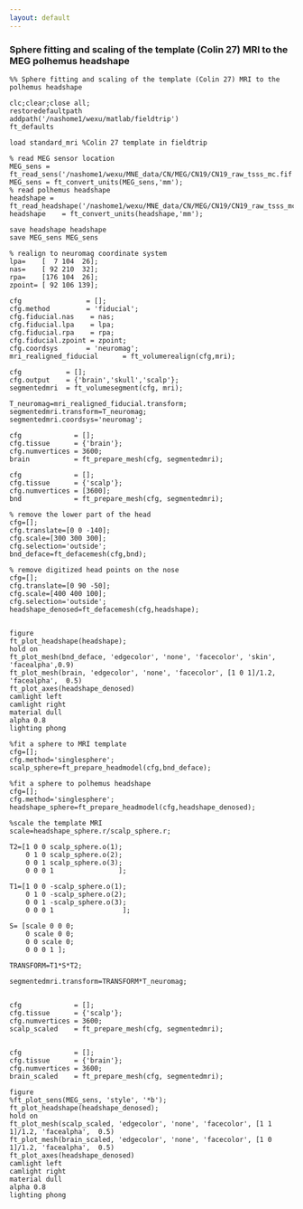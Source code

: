 ```yaml
---
layout: default
---
```


### Sphere fitting and scaling of the template (Colin 27) MRI to the MEG polhemus headshape

	
	
	%% Sphere fitting and scaling of the template (Colin 27) MRI to the polhemus headshape
	
	clc;clear;close all;
	restoredefaultpath
	addpath('/nashome1/wexu/matlab/fieldtrip')
	ft_defaults
	
	load standard_mri %Colin 27 template in fieldtrip
	
	% read MEG sensor location
	MEG_sens = ft_read_sens('/nashome1/wexu/MNE_data/CN/MEG/CN19/CN19_raw_tsss_mc.fif');
	MEG_sens = ft_convert_units(MEG_sens,'mm');
	% read polhemus headshape
	headshape = ft_read_headshape('/nashome1/wexu/MNE_data/CN/MEG/CN19/CN19_raw_tsss_mc.fif');
	headshape    = ft_convert_units(headshape,'mm');
	
	save headshape headshape
	save MEG_sens MEG_sens
	
	% realign to neuromag coordinate system
	lpa=    [  7 104  26]; 
	nas=    [ 92 210  32];
	rpa=    [176 104  26];
	zpoint= [ 92 106 139];
	
	cfg                = [];
	cfg.method         = 'fiducial';
	cfg.fiducial.nas    = nas;
	cfg.fiducial.lpa    = lpa;
	cfg.fiducial.rpa    = rpa;
	cfg.fiducial.zpoint = zpoint;
	cfg.coordsys       = 'neuromag';
	mri_realigned_fiducial      = ft_volumerealign(cfg,mri);
	
	cfg           = [];
	cfg.output    = {'brain','skull','scalp'};
	segmentedmri  = ft_volumesegment(cfg, mri);
	
	T_neuromag=mri_realigned_fiducial.transform;
	segmentedmri.transform=T_neuromag;
	segmentedmri.coordsys='neuromag';
	
	cfg             = [];
	cfg.tissue      = {'brain'};
	cfg.numvertices = 3600;
	brain           = ft_prepare_mesh(cfg, segmentedmri);
	
	cfg             = [];
	cfg.tissue      = {'scalp'};
	cfg.numvertices = [3600];
	bnd             = ft_prepare_mesh(cfg, segmentedmri);
	
	% remove the lower part of the head
	cfg=[];
	cfg.translate=[0 0 -140];
	cfg.scale=[300 300 300];
	cfg.selection='outside';
	bnd_deface=ft_defacemesh(cfg,bnd);
	
	% remove digitized head points on the nose
	cfg=[];
	cfg.translate=[0 90 -50];
	cfg.scale=[400 400 100];
	cfg.selection='outside';
	headshape_denosed=ft_defacemesh(cfg,headshape);
	
	
	figure
	ft_plot_headshape(headshape);
	hold on
	ft_plot_mesh(bnd_deface, 'edgecolor', 'none', 'facecolor', 'skin', 'facealpha',0.9)
	ft_plot_mesh(brain, 'edgecolor', 'none', 'facecolor', [1 0 1]/1.2, 'facealpha',  0.5)
	ft_plot_axes(headshape_denosed)
	camlight left
	camlight right
	material dull
	alpha 0.8
	lighting phong
	
	%fit a sphere to MRI template
	cfg=[];
	cfg.method='singlesphere';
	scalp_sphere=ft_prepare_headmodel(cfg,bnd_deface);
	
	%fit a sphere to polhemus headshape
	cfg=[];
	cfg.method='singlesphere';
	headshape_sphere=ft_prepare_headmodel(cfg,headshape_denosed);
	
	%scale the template MRI
	scale=headshape_sphere.r/scalp_sphere.r;
	
	T2=[1 0 0 scalp_sphere.o(1);
	    0 1 0 scalp_sphere.o(2);
	    0 0 1 scalp_sphere.o(3);
	    0 0 0 1                ];
	
	T1=[1 0 0 -scalp_sphere.o(1);
	    0 1 0 -scalp_sphere.o(2);
	    0 0 1 -scalp_sphere.o(3);
	    0 0 0 1                 ];
	
	S= [scale 0 0 0;
	    0 scale 0 0;
	    0 0 scale 0;
	    0 0 0 1 ];
	
	TRANSFORM=T1*S*T2;
	
	segmentedmri.transform=TRANSFORM*T_neuromag;
	
	
	cfg             = [];
	cfg.tissue      = {'scalp'};
	cfg.numvertices = 3600;
	scalp_scaled    = ft_prepare_mesh(cfg, segmentedmri);
	
	
	cfg             = [];
	cfg.tissue      = {'brain'};
	cfg.numvertices = 3600;
	brain_scaled    = ft_prepare_mesh(cfg, segmentedmri);
	
	figure
	%ft_plot_sens(MEG_sens, 'style', '*b');
	ft_plot_headshape(headshape_denosed);
	hold on
	ft_plot_mesh(scalp_scaled, 'edgecolor', 'none', 'facecolor', [1 1 1]/1.2, 'facealpha',  0.5)
	ft_plot_mesh(brain_scaled, 'edgecolor', 'none', 'facecolor', [1 0 1]/1.2, 'facealpha',  0.5)
	ft_plot_axes(headshape_denosed)
	camlight left
	camlight right
	material dull
	alpha 0.8
	lighting phong
	


